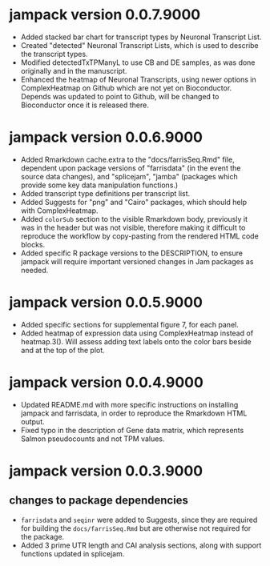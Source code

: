 # jampack version 0.0.7.9000

* Added stacked bar chart for transcript types by Neuronal
Transcript List.
* Created "detected" Neuronal Transcript Lists, which is used
to describe the transcript types.
* Modified detectedTxTPManyL to use CB and DE samples, as was
done originally and in the manuscript.
* Enhanced the heatmap of Neuronal Transcripts, using newer
options in ComplexHeatmap on Github which are not yet on Bioconductor.
Depends was updated to point to Github, will be changed to
Bioconductor once it is released there.

# jampack version 0.0.6.9000

* Added Rmarkdown cache.extra to the "docs/farrisSeq.Rmd" file,
dependent upon package versions of  "farrisdata" (in the event the
source data changes), and "splicejam", "jamba" (packages which
provide some key data manipulation functions.)
* Added transcript type definitions per transcript list.
* Added Suggests for "png" and "Cairo" packages, which should help
with ComplexHeatmap.
* Added `colorSub` section to the visible Rmarkdown body, previously
it was in the header but was not visible, therefore making it difficult
to reproduce the workflow by copy-pasting from the rendered HTML
code blocks.
* Added specific R package versions to the DESCRIPTION, to ensure
jampack will require important versioned changes in Jam packages
as needed.

# jampack version 0.0.5.9000

* Added specific sections for supplemental figure 7, for
each panel.
* Added heatmap of expression data using ComplexHeatmap
instead of heatmap.3(). Will assess adding text labels
onto the color bars beside and at the top of the plot.

# jampack version 0.0.4.9000

* Updated README.md with more specific instructions on installing
jampack and farrisdata, in order to reproduce the Rmarkdown HTML
output.
* Fixed typo in the description of Gene data matrix, which represents
Salmon pseudocounts and not TPM values.

# jampack version 0.0.3.9000

## changes to package dependencies

* `farrisdata` and `seqinr` were added to Suggests,
since they are required for building the `docs/farrisSeq.Rmd`
but are otherwise not required for the package.
* Added 3 prime UTR length and CAI analysis sections, along with
support functions updated in splicejam.

